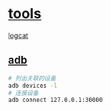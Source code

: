 # [tools](https://developer.android.com/tools)

[logcat](https://developer.android.com/tools/logcat)

## [adb](https://developer.android.com/tools/adb)

```bash
# 列出关联的设备
adb devices -l
# 连接设备
adb connect 127.0.0.1:30000
```
